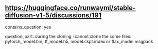## https://huggingface.co/runwayml/stable-diffusion-v1-5/discussions/191

contains_question: yes

question_part: during the cloning i cannot clone the some files: pytorch_model.bin, tf_model.h5, model.ckpt.index or flax_model.msgpack